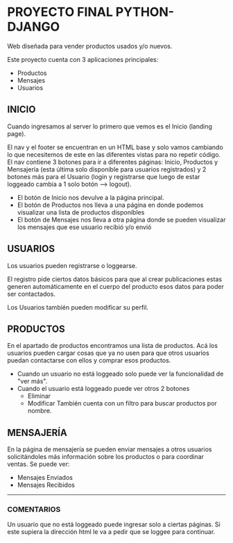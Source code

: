 # PROYECTO FINAL PYTHON-DJANGO

Web diseñada para vender productos usados y/o nuevos.

Este proyecto cuenta con 3 aplicaciones principales:
- Productos
- Mensajes
- Usuarios

## INICIO
Cuando ingresamos al server lo primero que vemos es el Inicio (landing page).

El nav y el footer se encuentran en un HTML base y solo vamos cambiando lo que necesitemos de este en las diferentes vistas para no repetir código. El nav contiene 3 botones para ir a diferentes páginas: Inicio, Productos y Mensajería (esta última solo disponible para usuarios registrados) y 2 botones más para el Usuario (login y registrarse que luego de estar loggeado cambia a 1 solo botón --> logout).

- El botón de Inicio nos devulve a la página principal.
- El botón de Productos nos lleva a una página en donde podemos visualizar una lista de productos disponibles
- El botón de Mensajes nos lleva a otra página donde se pueden visualizar los mensajes que ese usuario recibió y/o envió

## USUARIOS
Los usuarios pueden registrarse o loggearse.

El registro pide ciertos datos básicos para que al crear publicaciones estas generen automáticamente en el cuerpo del producto esos datos para poder ser contactados.

Los Usuarios también pueden modificar su perfil.

## PRODUCTOS
En el apartado de productos encontramos una lista de productos. Acá los usuarios pueden cargar cosas que ya no usen para que otros usuarios puedan contactarse con ellos y comprar esos productos.
- Cuando un usuario no está loggeado solo puede ver la funcionalidad de "ver más". 
- Cuando el usuario está loggeado puede ver otros 2 botones
    - Eliminar
    - Modificar
También cuenta con un filtro para buscar productos por nombre.
## MENSAJERÍA
En la página de mensajería se pueden enviar mensajes a otros usuarios solicitándoles más información sobre los productos o para coordinar ventas. Se puede ver:
- Mensajes Enviados
- Mensajes Recibidos

---
### COMENTARIOS
Un usuario que no está loggeado puede ingresar solo a ciertas páginas. Si este supiera la dirección html le va a pedir que se loggee para continuar.


